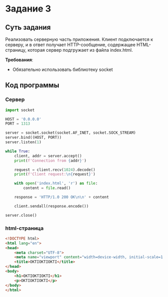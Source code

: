 # Задание 3

## Суть задания

Реализовать серверную часть приложения. Клиент подключается к серверу, и в ответ получает HTTP-сообщение, содержащее HTML-страницу, которая сервер подгружает из файла index.html.

**Требования**:
- Обязательно использовать библиотеку socket

## Код программы

### Сервер

```python
import socket

HOST = '0.0.0.0'  
PORT = 1313       

server = socket.socket(socket.AF_INET, socket.SOCK_STREAM)
server.bind((HOST, PORT))
server.listen(1)

while True:
    client, addr = server.accept()
    print(f'Connection from {addr}')

    request = client.recv(1024).decode()
    print(f'Client request:\n{request}')

    with open('index.html', 'r') as file:
        content = file.read()

    response = 'HTTP/1.0 200 OK\n\n' + content

    client.sendall(response.encode())

server.close()
```

### html-страница
```html
<!DOCTYPE html>
<html lang="en">
<head>
    <meta charset="UTF-8">
    <meta name="viewport" content="width=device-width, initial-scale=1.0">
    <title>OKTIOKTIOKTI</title>
</head>
<body>
    <h1>OKTIOKTIOKTI</h1>
    <p>OKTIOKTIOKTI</p>
</body>
</html>
```